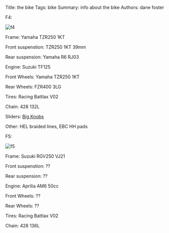 Title: the bike
Tags: bike
Summary: info about the bike
Authors: dane foster

F4:

![f4]({photo}bike/IMG_5918.jpeg)

Frame: Yamaha TZR250 1KT

Front suspenstion: TZR250 1KT 39mm

Rear suspension: Yamaha R6 RJ03

Engine: Suzuki TF125

Front Wheels: Yamaha TZR250 1KT

Rear Wheels: FZR400 3LG

Tires: Racing Battlax V02

Chain: 428 132L

Sliders: [Big Knobs](http://www.bigknobs.com.au)

Other: HEL braided lines, EBC HH pads

F5:

![f5]({photo}bike/IMG_0283.jpg)

Frame: Suzuki RGV250 VJ21

Front suspenstion: ??

Rear suspension: ??

Engine: Aprilia AM6 50cc

Front Wheels: ??

Rear Wheels: ??

Tires: Racing Battlax V02

Chain: 428 136L


